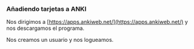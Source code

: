 ### Añadiendo tarjetas a ANKI

Nos dirigimos a [https://apps.ankiweb.net/](https://apps.ankiweb.net/) y nos descargamos el programa.

Nos creamos un usuario y nos logueamos.

